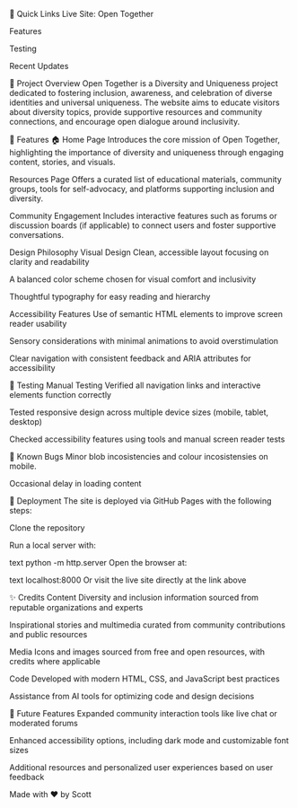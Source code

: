 📌 Quick Links
Live Site: Open Together

Features

Testing

Recent Updates

🎯 Project Overview
Open Together is a Diversity and Uniqueness project dedicated to fostering inclusion, awareness, and celebration of diverse identities and universal uniqueness. The website aims to educate visitors about diversity topics, provide supportive resources and community connections, and encourage open dialogue around inclusivity.

🎨 Features
🏠 Home Page
Introduces the core mission of Open Together, highlighting the importance of diversity and uniqueness through engaging content, stories, and visuals.

Resources Page
Offers a curated list of educational materials, community groups, tools for self-advocacy, and platforms supporting inclusion and diversity.

Community Engagement
Includes interactive features such as forums or discussion boards (if applicable) to connect users and foster supportive conversations.

Design Philosophy
Visual Design
Clean, accessible layout focusing on clarity and readability

A balanced color scheme chosen for visual comfort and inclusivity

Thoughtful typography for easy reading and hierarchy

Accessibility Features
Use of semantic HTML elements to improve screen reader usability

Sensory considerations with minimal animations to avoid overstimulation

Clear navigation with consistent feedback and ARIA attributes for accessibility

🧪 Testing
Manual Testing
Verified all navigation links and interactive elements function correctly

Tested responsive design across multiple device sizes (mobile, tablet, desktop)

Checked accessibility features using tools and manual screen reader tests

🐛 Known Bugs
Minor blob incosistencies and colour incosistensies on mobile.

Occasional delay in loading content

🚀 Deployment
The site is deployed via GitHub Pages with the following steps:

Clone the repository

Run a local server with:

text
python -m http.server
Open the browser at:

text
localhost:8000
Or visit the live site directly at the link above

✨ Credits
Content
Diversity and inclusion information sourced from reputable organizations and experts

Inspirational stories and multimedia curated from community contributions and public resources

Media
Icons and images sourced from free and open resources, with credits where applicable

Code
Developed with modern HTML, CSS, and JavaScript best practices

Assistance from AI tools for optimizing code and design decisions

🎯 Future Features
Expanded community interaction tools like live chat or moderated forums

Enhanced accessibility options, including dark mode and customizable font sizes

Additional resources and personalized user experiences based on user feedback

Made with ❤️ by Scott
